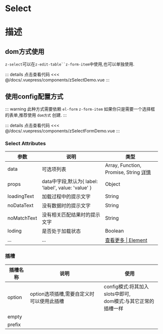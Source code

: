 # Select

# 描述

## dom方式使用
`z-select`可以在`z-edit-table``z-form-item`中使用,也可以单独使用.

<ClientOnly><zSelectDemo/></ClientOnly>

::: details 点击查看代码
<<< @/docs/.vuepress/components/zSelectDemo.vue
:::

## 使用config配置方式

::: warning
此种方式需要依赖 `el-form` `z-form-item` 如果你只是需要一个选择框的表单,推荐使用 `dom方式` 创建.
:::


<ClientOnly><zSelectFormDemo/></ClientOnly>

::: details 点击查看代码
<<< @/docs/.vuepress/components/zSelectFormDemo.vue
:::



### Select Attributes

| 参数        | 说明                                                | 类型                                                         |
| ----------- | --------------------------------------------------- | ------------------------------------------------------------ |
| data        | 可选项列表                                          | Array, Function, Promise, String [详情](/zh/comps/select.html#dom方式使用) |
| props       | data中字段,默认为{ label: 'label', value: 'value' } | Object                                                       |
| loadingText | 加载过程中的提示文字                                | String                                                       |
| noDataText  | 没有数据时的提示文字                                | String                                                       |
| noMatchText | 没有相关匹配结果时的提示文字                        | String                                                       |
| loding      | 是否处于加载状态                                    | Boolean                                                      |
| ...         | ...                                                 | [查看更多 \| Element](https://element.eleme.cn/#/zh-CN/component/select#select-attributes) |

### 插槽

| 插槽名称 | 说明                                      | 使用                                                         |
| -------- | ----------------------------------------- | ------------------------------------------------------------ |
| option   | option选项插槽,需要自定义时可以使用此插槽 | config模式:将其加入slots中即可,<br />dom模式:与其它正常的插槽一样 |
| empty    |                                           |                                                              |
| prefix   |                                           |                                                              |

